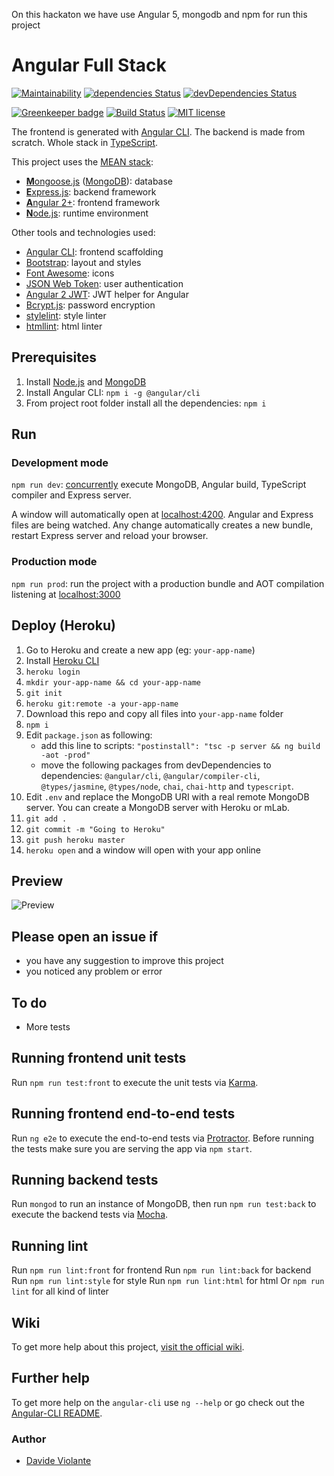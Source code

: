 On this hackaton we have use Angular 5, mongodb and npm for run this project




# Angular Full Stack  

[![Maintainability](https://api.codeclimate.com/v1/badges/c11813043e4ad0f0e1e7/maintainability)](https://codeclimate.com/github/riderx/Angular-Full-Stack/maintainability)
[![dependencies Status](https://david-dm.org/riderx/Angular-Full-Stack/status.svg)](https://david-dm.org/riderx/Angular-Full-Stack)
[![devDependencies Status](https://david-dm.org/riderx/Angular-Full-Stack/dev-status.svg)](https://david-dm.org/riderx/Angular-Full-Stack?type=dev)

[![Greenkeeper badge](https://badges.greenkeeper.io/riderx/Angular-Full-Stack.svg)](https://greenkeeper.io/)
[![Build Status](https://travis-ci.org/riderx/Angular-Full-Stack.svg?branch=master)](https://travis-ci.org/riderx/Angular-Full-Stack)
[![MIT license](http://img.shields.io/badge/license-MIT-lightgrey.svg)](http://opensource.org/licenses/MIT)

The frontend is generated with [Angular CLI](https://github.com/angular/angular-cli). The backend is made from scratch. Whole stack in [TypeScript](https://www.typescriptlang.org).

This project uses the [MEAN stack](https://en.wikipedia.org/wiki/MEAN_(software_bundle)):
* [**M**ongoose.js](http://www.mongoosejs.com) ([MongoDB](https://www.mongodb.com)): database
* [**E**xpress.js](http://expressjs.com): backend framework
* [**A**ngular 2+](https://angular.io): frontend framework
* [**N**ode.js](https://nodejs.org): runtime environment

Other tools and technologies used:
* [Angular CLI](https://cli.angular.io): frontend scaffolding
* [Bootstrap](http://www.getbootstrap.com): layout and styles
* [Font Awesome](http://fontawesome.io): icons
* [JSON Web Token](https://jwt.io): user authentication
* [Angular 2 JWT](https://github.com/auth0/angular2-jwt/tree/v1.0): JWT helper for Angular
* [Bcrypt.js](https://github.com/dcodeIO/bcrypt.js): password encryption
* [stylelint](https://github.com/stylelint/stylelint): style linter
* [htmllint](https://github.com/htmllint/htmllint): html linter

## Prerequisites
1. Install [Node.js](https://nodejs.org) and [MongoDB](https://www.mongodb.com)
2. Install Angular CLI: `npm i -g @angular/cli`
3. From project root folder install all the dependencies: `npm i`

## Run
### Development mode
`npm run dev`: [concurrently](https://github.com/kimmobrunfeldt/concurrently) execute MongoDB, Angular build, TypeScript compiler and Express server.

A window will automatically open at [localhost:4200](http://localhost:4200). Angular and Express files are being watched. Any change automatically creates a new bundle, restart Express server and reload your browser.

### Production mode
`npm run prod`: run the project with a production bundle and AOT compilation listening at [localhost:3000](http://localhost:3000) 

## Deploy (Heroku)
1. Go to Heroku and create a new app (eg: `your-app-name`)
2. Install [Heroku CLI](https://devcenter.heroku.com/articles/heroku-command-line)
3. `heroku login`
4. `mkdir your-app-name && cd your-app-name`
5. `git init`
6. `heroku git:remote -a your-app-name`
7. Download this repo and copy all files into `your-app-name` folder
8. `npm i`
9. Edit `package.json` as following:
   - add this line to scripts: `"postinstall": "tsc -p server && ng build -aot -prod"`
   - move the following packages from devDependencies to dependencies: `@angular/cli`, `@angular/compiler-cli`, `@types/jasmine`, `@types/node`, `chai`, `chai-http` and `typescript`.
10. Edit `.env` and replace the MongoDB URI with a real remote MongoDB server. You can create a MongoDB server with Heroku or mLab.
11. `git add .`
12. `git commit -m "Going to Heroku"`
13. `git push heroku master`
14. `heroku open` and a window will open with your app online

## Preview
![Preview](https://raw.githubusercontent.com/DavideViolante/Angular2-Full-Stack/master/demo.gif "Preview")

## Please open an issue if
* you have any suggestion to improve this project
* you noticed any problem or error

## To do
* More tests

## Running frontend unit tests
Run `npm run test:front` to execute the unit tests via [Karma](https://karma-runner.github.io).

## Running frontend end-to-end tests
Run `ng e2e` to execute the end-to-end tests via [Protractor](http://www.protractortest.org/). 
Before running the tests make sure you are serving the app via `npm start`.

## Running backend tests
Run `mongod` to run an instance of MongoDB, then run `npm run test:back` to execute the backend tests via [Mocha](https://mochajs.org/).

## Running lint
Run `npm run lint:front` for frontend
Run `npm run lint:back` for backend
Run `npm run lint:style` for style
Run `npm run lint:html` for html
Or `npm run lint` for all kind of linter

## Wiki
To get more help about this project, [visit the official wiki](https://github.com/DavideViolante/Angular-Full-Stack/wiki).

## Further help
To get more help on the `angular-cli` use `ng --help` or go check out the [Angular-CLI README](https://github.com/angular/angular-cli/blob/master/README.md).

### Author
* [Davide Violante](https://github.com/DavideViolante)
